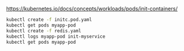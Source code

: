 https://kubernetes.io/docs/concepts/workloads/pods/init-containers/


```sh
kubectl create -f initc.pod.yaml
kubectl get pods myapp-pod
kubectl create -f redis.yaml
kubectl logs myapp-pod init-myservice
kubectl get pods myapp-pod
```